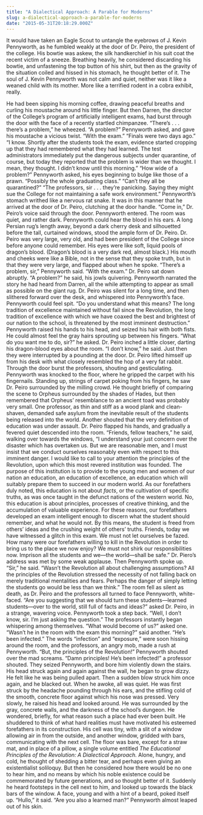 ```yaml
---
title: "A Dialectical Approach: A Parable for Moderns"
slug: a-dialectical-approach-a-parable-for-moderns
date: "2015-05-31T20:18:29.000Z"
---
```


It would have taken an Eagle Scout to untangle the eyebrows of J. Kevin Pennyworth, as he fumbled weakly at the door of Dr. Peiro, the president of the college. His bowtie was askew, the silk handkerchief in his suit coat the recent victim of a sneeze. Breathing heavily, he considered discarding his bowtie, and unfastening the top button of his shirt, but then as the gravity of the situation coiled and hissed in his stomach, he thought better of it. The soul of J. Kevin Pennyworth was not calm and quiet, neither was it like a weaned child with its mother. More like a terrified rodent in a cobra exhibit, really.

He had been sipping his morning coffee, drawing peaceful breaths and curling his moustache around his little finger. But then Darren, the director of the College’s program of artificially intelligent exams, had burst through the door with the face of a recently startled chimpanzee. “There’s . . . there’s a problem,” he wheezed. “A problem?” Pennyworth asked, and gave his moustache a vicious twist. “With the exam.” “Finals were two days ago.” “I know. Shortly after the students took the exam, evidence started cropping up that they had remembered what they had learned. The test administrators immediately put the dangerous subjects under quarantine, of course, but today they reported that the problem is wider than we thought. I mean, they thought. I didn’t know until this morning.” “How wide of a problem?” Pennyworth asked, his eyes beginning to bulge like those of a prawn. “Possibly the whole graduating class.” “Can’t they all be quarantined?” “The professors, sir . . . they’re panicking. Saying they might sue the College for not maintaining a safe work environment.” Pennyworth’s stomach writhed like a nervous rat snake. It was in this manner that he arrived at the door of Dr. Peiro, clutching at the door handle. “Come in,” Dr. Peiro’s voice said through the door. Pennyworth entered. The room was quiet, and rather dark. Pennyworth could hear the blood in his ears. A long Persian rug’s length away, beyond a dark cherry desk and silhouetted before the tall, curtained windows, stood the ample form of Dr. Peiro. Dr. Peiro was very large, very old, and had been president of the College since before anyone could remember. His eyes were like soft, liquid pools of dragon’s blood. (Dragon’s blood is a very dark red, almost black.) His mouth and cheeks were like a Bible, not in the sense that they spoke truth, but in that they were very large, and flapped about when he spoke. “There’s a problem, sir,” Pennyworth said. “With the exam.” Dr. Peiro sat down abruptly. “A problem?” he said, his jowls quivering. Pennyworth narrated the story he had heard from Darren, all the while attempting to appear as small as possible on the giant rug. Dr. Peiro was silent for a long time, and then slithered forward over the desk, and whispered into Pennyworth’s face. Pennyworth could feel spit. “Do you understand what this means? The long tradition of excellence maintained without fail since the Revolution, the long tradition of excellence with which we have coaxed the best and brightest of our nation to the school, is threatened by the most imminent destruction.” Pennyworth raised his hands to his head, and seized his hair with both fists. He could almost feel the gray hairs sprouting up between his fingers. “What do you want me to do, sir?” he asked. Dr. Peiro inched a little closer, darting his dragon-blood eyes about the room. “I don’t know,” he said. Just then they were interrupted by a pounding at the door. Dr. Peiro lifted himself up from his desk with what closely resembled the hop of a very fat rabbit. Through the door burst the professors, shouting and gesticulating. Pennyworth was knocked to the floor, where he gripped the carpet with his fingernails. Standing up, strings of carpet poking from his fingers, he saw Dr. Peiro surrounded by the milling crowd. He thought briefly of comparing the scene to Orpheus surrounded by the shades of Hades, but then remembered that Orpheus’ resemblance to an ancient toad was probably very small. One professor, as thin and stiff as a wood plank and clean-shaven, demanded safe asylum from the inevitable result of the students being released into the world. Another shouted that the very definition of education was under assault. Dr. Peiro flapped his hands, and gradually a fevered quiet descended into the room. “Friends, fellow teachers,” he said, walking over towards the windows, “I understand your just concern over the disaster which has overtaken us. But we are reasonable men, and I must insist that we conduct ourselves reasonably even with respect to this imminent danger. I would like to call to your attention the principles of the Revolution, upon which this most revered institution was founded. The purpose of this institution is to provide to the young men and women of our nation an education, an education of excellence, an education which will suitably prepare them to succeed in our modern world. As our forefathers duly noted, this education is not about _facts_, or the cultivation of specific truths, as was once taught in the defunct nations of the western world. No, this education is about principles, processes of creative thinking, and the accumulation of valuable experience. For these reasons, our forefathers developed an exam intelligent enough to discern what the student should remember, and what he would not. By this means, the student is freed from others’ ideas and the crushing weight of others’ truths. Friends, today we have witnessed a glitch in this exam. We must not let ourselves be fazed. How many were our forefathers willing to kill in the Revolution in order to bring us to the place we now enjoy? We must not shirk our responsibilities now. Imprison all the students and we—the world—shall be safe.” Dr. Piero’s address was met by some weak applause. Then Pennyworth spoke up. “Sir,” he said. “Wasn’t the Revolution all about challenging assumptions? All the principles of the Revolution stressed the necessity of not falling back on merely traditional mentalities and fears. Perhaps the danger of simply letting the students go would be less than we think.” The room fell as silent as death, as Dr. Peiro and the professors all turned to face Pennyworth, white-faced. “Are you suggesting that we should turn these students—learned students—over to the world, still full of facts and ideas?” asked Dr. Peiro, in a strange, wavering voice. Pennyworth took a step back. “Well, I don’t know, sir. I’m just asking the question.” The professors instantly began whispering among themselves. “What would become of us?” asked one. “Wasn’t he in the room with the exam this morning?” said another. “He’s been infected.” The words “infection” and “exposure,” were soon hissing around the room, and the professors, an angry mob, made a rush at Pennyworth. “But, the principles of the Revolution!” Pennyworth shouted over the mad screams. “Damn principles! He’s been infected!” a professor shouted. They seized Pennyworth, and bore him violently down the stairs. His head struck again and again against the wall, he began to grow dizzy. He felt like he was being pulled apart. Then a sudden blow struck him once again, and he blacked out. When he awoke, all was quiet. He was first struck by the headache pounding through his ears, and the stifling cold of the smooth, concrete floor against which his nose was pressed. Very slowly, he raised his head and looked around. He was surrounded by the gray, concrete walls, and the darkness of the school’s dungeon. He wondered, briefly, for what reason such a place had ever been built. He shuddered to think of what hard realities must have motivated his esteemed forefathers in its construction. His cell was tiny, with a slit of a window allowing air in from the outside, and another window, gridded with bars, communicating with the next cell. The floor was bare, except for a straw mat, and in place of a pillow, a single volume entitled _The Educational Principles of the Revolution: A Dialectical Approach._ Alone, hungry, and cold, he thought of shedding a bitter tear, and perhaps even giving an existentialist soliloquy. But then he considered how there would be no one to hear him, and no means by which his noble existence could be commemorated by future generations, and so thought better of it. Suddenly he heard footsteps in the cell next to him, and looked up towards the black bars of the window. A face, young and with a hint of a beard, poked itself up. “Hullo,” it said. “Are you also a learned man?” Pennyworth almost leaped out of his skin.
